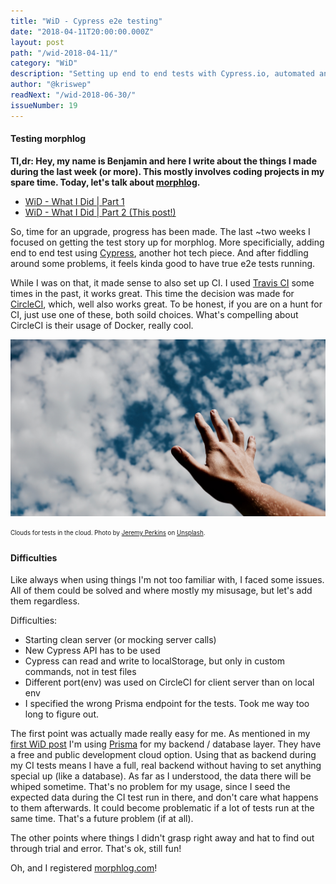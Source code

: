 ```yaml
---
title: "WiD - Cypress e2e testing"
date: "2018-04-11T20:00:00.000Z"
layout: post
path: "/wid-2018-04-11/"
category: "WiD"
description: "Setting up end to end tests with Cypress.io, automated and run on CircleCI."
author: "@kriswep"
readNext: "/wid-2018-06-30/"
issueNumber: 19
---
```


#### Testing morphlog

**Tl,dr: Hey, my name is Benjamin and here I write about the things I made during the last week (or more). This mostly involves coding projects in my spare time. Today, let's talk about [morphlog](https://github.com/kriswep/morphlog).**

 - [WiD - What I Did | Part 1](/wid-2018-03-27/)
 - [WiD - What I Did | Part 2 (This post!)](/wid-2018-04-11/)

So, time for an upgrade, progress has been made. The last ~two weeks I focused on getting the test story up for morphlog. More specificially, adding end to end test using [Cypress](https://www.cypress.io/), another hot tech piece. And after fiddling around some problems, it feels kinda good to have true e2e tests running.

While I was on that, it made sense to also set up CI. I used [Travis CI](https://travis-ci.org/) some times in the past, it works great. This time the decision was made for [CircleCI](https://circleci.com/), which, well also works great. To be honest, if you are on a hunt for CI, just use one of these, both soild choices. What's compelling about CircleCI is their usage of Docker, really cool.

![A hand reaching towards a cloudy sky.](cloud-hand.jpg)

<p><sub><sup>Clouds for tests in the cloud. Photo by <a href="https://unsplash.com/@jeremyperkins">Jeremy Perkins</a> on <a href="https://unsplash.com/photos/7FOSJVtUtac">Unsplash</a>.</sup></sub></p>

#### Difficulties

Like always when using things I'm not too familiar with, I faced some issues. All of them could be solved and where mostly my misusage, but let's add them regardless.

Difficulties:
 - Starting clean server (or mocking server calls)
 - New Cypress API has to be used
 - Cypress can read and write to localStorage, but only in custom commands, not in test files
 - Different port(env) was used on CircleCI for client server than on local env
 - I specified the wrong Prisma endpoint for the tests. Took me way too long to figure out.

The first point was actually made really easy for me. As mentioned in my [first WiD post](/wid-2018-03-27/) I'm using [Prisma](https://www.prisma.io/) for my backend / database layer. They have a free and public development cloud option. Using that as backend during my CI tests means I have a full, real backend without having to set anything special up (like a database). As far as I understood, the data there will be whiped sometime. That's no problem for my usage, since I seed the expected data during the CI test run in there, and don't care what happens to them afterwards. It could become problematic if a lot of tests run at the same time. That's a future problem (if at all).

The other points where things I didn't grasp right away and hat to find out through trial and error. That's ok, still fun!

Oh, and I registered [morphlog.com](https://morphlog.com)!

